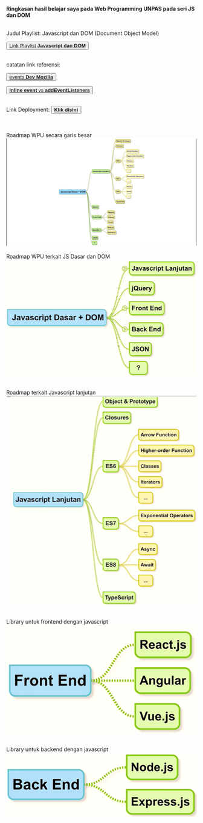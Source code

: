 <b>Ringkasan hasil belajar saya pada Web Programming UNPAS pada seri JS dan DOM</b><br /><br />

Judul Playlist: Javascript dan DOM (Document Object Model)

<button><a href='https://www.youtube.com/watch?v=aT60R1cySLM&list=PLFIM0718LjIWB3YRoQbQh82ZewAGtE2-3'>Link Playlist <b>Javascript dan DOM</b></a></button>

<br />catatan link referensi:

<button><a href='https://developer.mozilla.org/en-US/docs/Web/Events'>events <b>Dev Mozilla</b></a></button>

<button><a href='https://dillionmegida.com/p/inline-events-vs-add-event-listeners/'><b>inline event</b> vs <b>addEventListeners</b></a></button>

<br />Link Deployment: <button><a href='https://jsdom-wahyu.netlify.app/'><b>Klik disini</b></a></button>

<br /><br />Roadmap WPU secara garis besar
![Bigroadmap.png](/roadmapWPU/bigroadmap.png)<br /><br />
Roadmap WPU terkait JS Dasar dan DOM
![roadmap1.png](/roadmapWPU/roadmap1.png)<br /><br />

Roadmap terkait Javascript lanjutan<br />
![Roadmapterkait.png](/roadmapWPU/roadmapterkait.png)<br /><br />

Library untuk frontend dengan javascript
![LibFE.png](/roadmapWPU/libFE.png)<br /><br />

Library untuk backend dengan javascript
![LibBE.png](/roadmapWPU/libBE.png)
